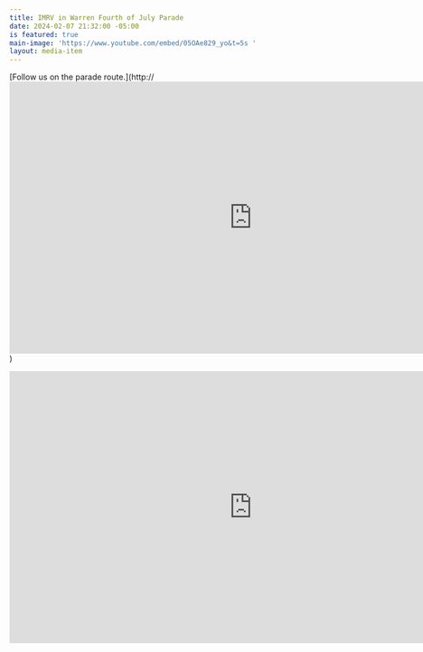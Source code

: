 ```yaml
---
title: IMRV in Warren Fourth of July Parade
date: 2024-02-07 21:32:00 -05:00
is featured: true
main-image: 'https://www.youtube.com/embed/05OAe829_yo&t=5s '
layout: media-item
---
```



[Follow us on the parade route.](http://<iframe width="857" height="482" src="https://www.youtube.com/embed/05OAe829_yo" title="Warren July 4th Parade Vermont 2023" frameborder="0" allow="accelerometer; autoplay; clipboard-write; encrypted-media; gyroscope; picture-in-picture; web-share" allowfullscreen></iframe>)

<iframe width="857" height="482" src="https://www.youtube.com/embed/05OAe829_yo" title="Warren July 4th Parade Vermont 2023" frameborder="0" allow="accelerometer; autoplay; clipboard-write; encrypted-media; gyroscope; picture-in-picture; web-share" allowfullscreen></iframe>